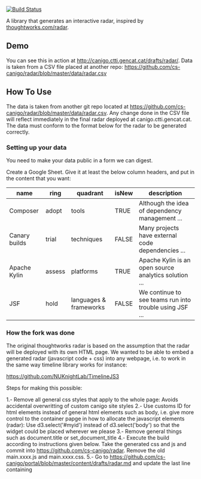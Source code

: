[![Build Status](https://travis-ci.org/thoughtworks/build-your-own-radar.svg?branch=master)](https://travis-ci.org/thoughtworks/build-your-own-radar)

A library that generates an interactive radar, inspired by [thoughtworks.com/radar](http://thoughtworks.com/radar).

## Demo

You can see this in action at http://canigo.ctti.gencat.cat/drafts/radar/. Data is taken from a CSV file placed at another repo:
https://github.com/cs-canigo/radar/blob/master/data/radar.csv

## How To Use

The data is taken from another git repo located at https://github.com/cs-canigo/radar/blob/master/data/radar.csv. Any change done in the CSV file will reflect immediately in the final radar deployed at canigo.ctti.gencat.cat. The data must conform to the format below for the radar to be generated correctly.

### Setting up your data

You need to make your data public in a form we can digest.

Create a Google Sheet. Give it at least the below column headers, and put in the content that you want:

| name          | ring   | quadrant               | isNew | description                                             |
|---------------|--------|------------------------|-------|---------------------------------------------------------|
| Composer      | adopt  | tools                  | TRUE  | Although the idea of dependency management ...          |
| Canary builds | trial  | techniques             | FALSE | Many projects have external code dependencies ...       |
| Apache Kylin  | assess | platforms              | TRUE  | Apache Kylin is an open source analytics solution ...   |
| JSF           | hold   | languages & frameworks | FALSE | We continue to see teams run into trouble using JSF ... |

### How the fork was done

The original thoughtworks radar is based on the assumption that the radar will be deployed with its own HTML page. 
We wanted to be able to embed a generated radar (javascript code + css) into any webpage, i.e. to work in the same way timeline library works for instance:

 https://github.com/NUKnightLab/TimelineJS3

Steps for making this possible:

1.- Remove all general css styles that apply to the whole page: Avoids accidental overwritting of custom canigo site styles
2.- Use customs ID for html elements instead of general html elements such as body, i.e. give more control to the container papge in how to allocate the javascript elements (radar): Use d3.select('#myid') instead of d3.select('body') so that the widget could be placed wherever we please
3.- Remove general things such as document.title or set_document_title
4.- Execute the build according to instructions given below. Take the generated css and js and commit into https://github.com/cs-canigo/radar. Remove the old main.xxxx.js and main.xxxx.css.
5.- Go to https://github.com/cs-canigo/portal/blob/master/content/drafts/radar.md and update the last line containing  
<script type="application/javascript" src="https://rawgit.com/cs-canigo/radar/master/main.xxx.js"> and give the new commited filename here.
     
NOTE: Custom CSS looks like not used at the moment. Figure out what we miss
     

### More complex usage

To create the data representation, you can use the Google Sheet [factory](/src/util/factory.js), or you can also insert all your data straight into the code.

The app uses [Tabletop.js](https://github.com/jsoma/tabletop) to fetch the data from a Google Sheet, so refer to their documentation for more advanced interaction.  The input from the Google Sheet is sanitized by whitelisting HTML tags with [sanitize-html](https://github.com/punkave/sanitize-html).

The application uses [webpack](https://webpack.github.io/) to package dependencies and minify all .js and .scss files.

## Contribute

All tasks are defined in `package.json`.

Pull requests are welcome; please write tests whenever possible. 
Make sure you have nodejs installed.

- `git clone git@github.com:thoughtworks/build-your-own-radar.git`
- `npm install`
- `npm test` - to run your tests
- `npm run dev` - to run application in localhost:8080. This will watch the .js and .css files and rebuild on file changes

### Don't want to install node? Run with one line docker

     $ docker run -p 8080:8080 -v $PWD:/app -w /app -it node:7.3.0 /bin/sh -c 'npm install && npm run dev'

After building it will start on localhost:8080
